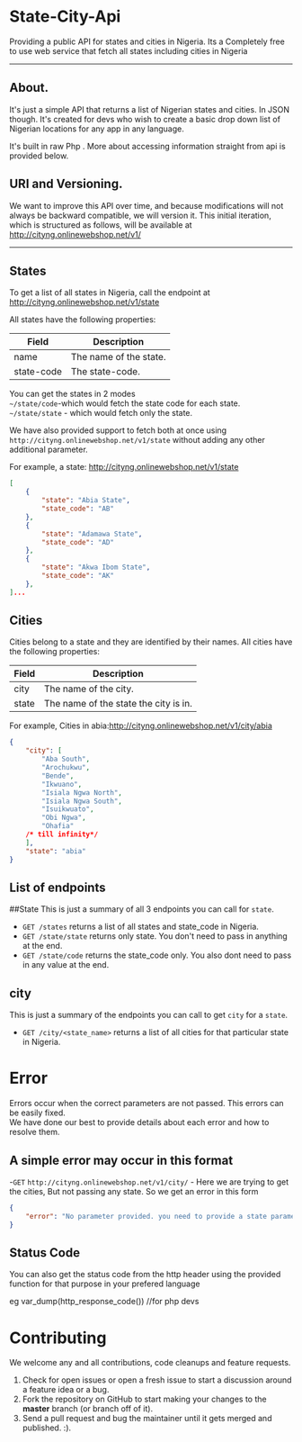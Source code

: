 # State-City-Api

Providing a public API for states and cities in Nigeria. Its a Completely free to use web service that fetch all states including cities in Nigeria


----------

About.
-------------

It's just a simple API that returns a list of Nigerian states and cities. In JSON though. It's created for devs who wish to create a basic drop down list of Nigerian locations for any app in any language.

It's built in raw Php .
More about accessing information straight from api is provided below.


URI and Versioning.
-------------

We want to improve this API over time, and because modifications will not always be backward compatible, we will version it. This initial iteration, which is structured as follows, will be available at http://cityng.onlinewebshop.net/v1/


----------


## States

To get a list of all states in Nigeria, call the endpoint at  http://cityng.onlinewebshop.net/v1/state

All states have the following properties:

Field | Description
------|------------
name | The name of the state.
state-code | The state-code.

You can get the states in 2 modes <br>
`~/state/code`-which would fetch the state code for each state.<br>
`~/state/state` - which would fetch only the state.

We have also provided support to fetch both at once using 
`http://cityng.onlinewebshop.net/v1/state` without adding any other additional parameter.


For example, a state: http://cityng.onlinewebshop.net/v1/state

```json
[
	{
		"state": "Abia State",
		"state_code": "AB"
	},
	{
		"state": "Adamawa State",
		"state_code": "AD"
	},
	{
		"state": "Akwa Ibom State",
		"state_code": "AK"
	},
]...
```





## Cities

Cities belong to a state and they are identified by their names.
All cities have the following properties:

Field | Description
------|------------
city | The name of the city.
state | The name of the state the city is in.

For example, Cities in abia:http://cityng.onlinewebshop.net/v1/city/abia

```json
{
	"city": [
		"Aba South",
		"Arochukwu",
		"Bende",
		"Ikwuano",
		"Isiala Ngwa North",
		"Isiala Ngwa South",
		"Isuikwuato",
		"Obi Ngwa",
		"Ohafia"
    /* till infinity*/
	],
	"state": "abia"
}
```


List of endpoints
-------------
##State
This is just a summary of all 3 endpoints you can call for `state`.
- `GET /states` returns a list of all states and state_code in Nigeria.
- `GET /state/state` returns only state. You don't need to pass in anything at the end.
- `GET /state/code` returns the state_code only. You also dont need to pass in any value at the end.

## city

This is just a summary of the endpoints you can call to get `city` for a `state`.
- `GET /city/<state_name>` returns a list of all cities for that particular state in Nigeria.


# Error
Errors occur when the correct parameters are not passed. This errors can be easily fixed. <br> We have done our best to provide details about each error and how to resolve them.

A simple error may occur in this format
---------------------------------------
-`GET`  `http://cityng.onlinewebshop.net/v1/city/` - Here we are trying to get the cities, But not passing any state.
So we get an error in this form

```json
{
	"error": "No parameter provided. you need to provide a state parameter"
}
```

## Status Code 
You can also get the status code from the http header using the provided function for that purpose in your prefered language

eg var_dump(http_response_code()) //for php devs


# Contributing


We welcome any and all contributions, code cleanups and feature requests.

1. Check for open issues or open a fresh issue to start a discussion around a feature idea or a bug.
2. Fork the repository on GitHub to start making your changes to the **master** branch (or branch off of it).
3. Send a pull request and bug the maintainer until it gets merged and published. :).

